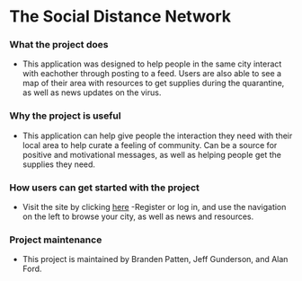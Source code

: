 # The Social Distance Network

### What the project does
- This application was designed to help people in the same city interact with eachother through posting to a feed. Users are also able to see a map of their area with resources to get supplies during the quarantine, as well as news updates on the virus.

### Why the project is useful
- This application can help give people the interaction they need with their local area to help curate a feeling of community. Can be a source for positive and motivational messages, as well as helping people get the supplies they need.

### How users can get started with the project
- Visit the site by clicking [here](https://pacific-sierra-34670.herokuapp.com/)
-Register or log in, and use the navigation on the left to browse your city, as well as news and resources.

### Project maintenance
- This project is maintained by Branden Patten, Jeff Gunderson, and Alan Ford.
